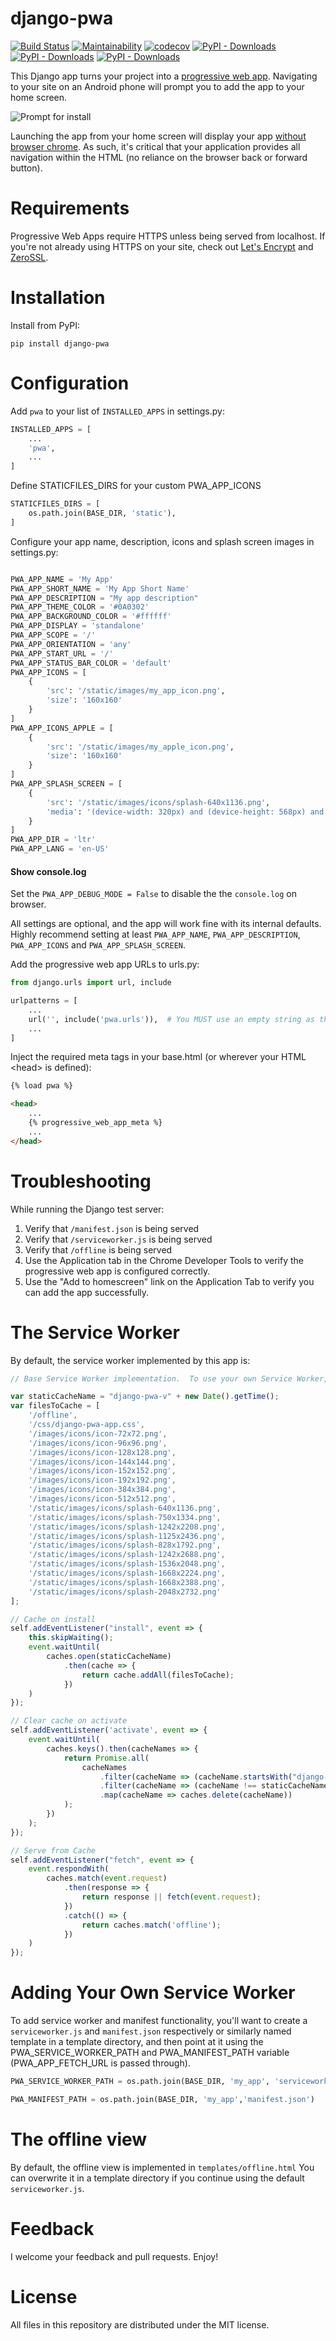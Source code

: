 django-pwa
=====
[![Build Status](https://travis-ci.org/silviolleite/django-pwa.svg)](https://travis-ci.org/silviolleite/django-pwa)
[![Maintainability](https://api.codeclimate.com/v1/badges/246542ea921058c4f76f/maintainability)](https://codeclimate.com/github/silviolleite/django-pwa/maintainability)
[![codecov](https://codecov.io/gh/silviolleite/django-pwa/branch/master/graph/badge.svg)](https://codecov.io/gh/silviolleite/django-pwa) 
[![PyPI - Downloads](https://img.shields.io/pypi/dm/django-pwa.svg)](https://pypi.org/project/django-pwa/)
[![PyPI - Downloads](https://img.shields.io/pypi/v/django-pwa.svg)](https://pypi.org/project/django-pwa)
[![PyPI - Downloads](https://img.shields.io/pypi/djversions/django-pwa.svg)](https://pypi.org/project/django-pwa)

This Django app turns your project into a [progressive web app](https://developers.google.com/web/progressive-web-apps/).  Navigating to your site on an Android phone will prompt you to add the app to your home screen.

![Prompt for install](https://github.com/silviolleite/django-pwa/raw/master/images/screenshot1.png)

Launching the app from your home screen will display your app [without browser chrome](https://github.com/silviolleite/django-pwa/raw/master/images/screenshot2.png).  As such, it's critical that your application provides all navigation within the HTML (no reliance on the browser back or forward button).

Requirements
=====
Progressive Web Apps require HTTPS unless being served from localhost.  If you're not already using HTTPS on your site, check out [Let's Encrypt](https://letsencrypt.org/) and [ZeroSSL](https://zerossl.com/).

Installation
=====
Install from PyPI:

```
pip install django-pwa
```

Configuration
=====
Add `pwa` to your list of `INSTALLED_APPS` in settings.py:

```python
INSTALLED_APPS = [
    ...
    'pwa',
    ...
]
```
Define STATICFILES_DIRS for your custom PWA_APP_ICONS
```python
STATICFILES_DIRS = [
    os.path.join(BASE_DIR, 'static'),
]
```

Configure your app name, description, icons and splash screen images in settings.py:
```python

PWA_APP_NAME = 'My App'
PWA_APP_SHORT_NAME = 'My App Short Name'
PWA_APP_DESCRIPTION = "My app description"
PWA_APP_THEME_COLOR = '#0A0302'
PWA_APP_BACKGROUND_COLOR = '#ffffff'
PWA_APP_DISPLAY = 'standalone'
PWA_APP_SCOPE = '/'
PWA_APP_ORIENTATION = 'any'
PWA_APP_START_URL = '/'
PWA_APP_STATUS_BAR_COLOR = 'default'
PWA_APP_ICONS = [
    {
        'src': '/static/images/my_app_icon.png',
        'size': '160x160'
    }
]
PWA_APP_ICONS_APPLE = [
    {
        'src': '/static/images/my_apple_icon.png',
        'size': '160x160'
    }
]
PWA_APP_SPLASH_SCREEN = [
    {
        'src': '/static/images/icons/splash-640x1136.png',
        'media': '(device-width: 320px) and (device-height: 568px) and (-webkit-device-pixel-ratio: 2)'
    }
]
PWA_APP_DIR = 'ltr'
PWA_APP_LANG = 'en-US'

```
#### Show console.log
Set the `PWA_APP_DEBUG_MODE = False` to disable the the `console.log` on browser. 

All settings are optional, and the app will work fine with its internal defaults.  Highly recommend setting at least `PWA_APP_NAME`, `PWA_APP_DESCRIPTION`, `PWA_APP_ICONS` and `PWA_APP_SPLASH_SCREEN`.

Add the progressive web app URLs to urls.py:
```python
from django.urls import url, include

urlpatterns = [
    ...
    url('', include('pwa.urls')),  # You MUST use an empty string as the URL prefix
    ...
]
```

Inject the required meta tags in your base.html (or wherever your HTML &lt;head&gt; is defined):
```html
{% load pwa %}

<head>
    ...
    {% progressive_web_app_meta %}
    ...
</head>
```

Troubleshooting
=====
While running the Django test server:

1. Verify that `/manifest.json` is being served
1. Verify that `/serviceworker.js` is being served
1. Verify that `/offline` is being served
1. Use the Application tab in the Chrome Developer Tools to verify the progressive web app is configured correctly.
1. Use the "Add to homescreen" link on the Application Tab to verify you can add the app successfully.


The Service Worker
=====
By default, the service worker implemented by this app is:
```js
// Base Service Worker implementation.  To use your own Service Worker, set the PWA_SERVICE_WORKER_PATH variable in settings.py

var staticCacheName = "django-pwa-v" + new Date().getTime();
var filesToCache = [
    '/offline',
    '/css/django-pwa-app.css',
    '/images/icons/icon-72x72.png',
    '/images/icons/icon-96x96.png',
    '/images/icons/icon-128x128.png',
    '/images/icons/icon-144x144.png',
    '/images/icons/icon-152x152.png',
    '/images/icons/icon-192x192.png',
    '/images/icons/icon-384x384.png',
    '/images/icons/icon-512x512.png',
    '/static/images/icons/splash-640x1136.png',
    '/static/images/icons/splash-750x1334.png',
    '/static/images/icons/splash-1242x2208.png',
    '/static/images/icons/splash-1125x2436.png',
    '/static/images/icons/splash-828x1792.png',
    '/static/images/icons/splash-1242x2688.png',
    '/static/images/icons/splash-1536x2048.png',
    '/static/images/icons/splash-1668x2224.png',
    '/static/images/icons/splash-1668x2388.png',
    '/static/images/icons/splash-2048x2732.png'
];

// Cache on install
self.addEventListener("install", event => {
    this.skipWaiting();
    event.waitUntil(
        caches.open(staticCacheName)
            .then(cache => {
                return cache.addAll(filesToCache);
            })
    )
});

// Clear cache on activate
self.addEventListener('activate', event => {
    event.waitUntil(
        caches.keys().then(cacheNames => {
            return Promise.all(
                cacheNames
                    .filter(cacheName => (cacheName.startsWith("django-pwa-")))
                    .filter(cacheName => (cacheName !== staticCacheName))
                    .map(cacheName => caches.delete(cacheName))
            );
        })
    );
});

// Serve from Cache
self.addEventListener("fetch", event => {
    event.respondWith(
        caches.match(event.request)
            .then(response => {
                return response || fetch(event.request);
            })
            .catch(() => {
                return caches.match('offline');
            })
    )
});
```

Adding Your Own Service Worker
=====
To add service worker and manifest functionality, you'll want to create a `serviceworker.js` and `manifest.json` respectively or similarly named template in a template directory, and then point at it using the PWA_SERVICE_WORKER_PATH and PWA_MANIFEST_PATH variable (PWA_APP_FETCH_URL is passed through).

```python
PWA_SERVICE_WORKER_PATH = os.path.join(BASE_DIR, 'my_app', 'serviceworker.js')

PWA_MANIFEST_PATH = os.path.join(BASE_DIR, 'my_app','manifest.json')

```

The offline view
=====
By default, the offline view is implemented in `templates/offline.html`
You can overwrite it in a template directory if you continue using the default `serviceworker.js`.  


Feedback
=====
I welcome your feedback and pull requests.  Enjoy!

License
=====
All files in this repository are distributed under the MIT license.
